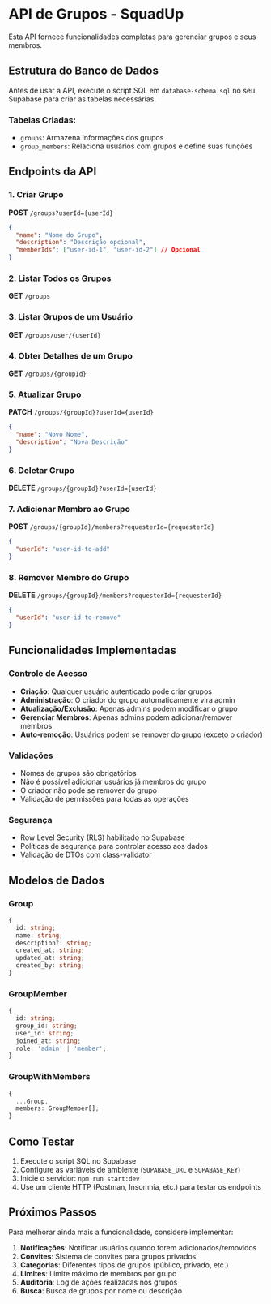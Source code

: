 # API de Grupos - SquadUp

Esta API fornece funcionalidades completas para gerenciar grupos e seus membros.

## Estrutura do Banco de Dados

Antes de usar a API, execute o script SQL em `database-schema.sql` no seu Supabase para criar as tabelas necessárias.

### Tabelas Criadas:
- `groups`: Armazena informações dos grupos
- `group_members`: Relaciona usuários com grupos e define suas funções

## Endpoints da API

### 1. Criar Grupo
**POST** `/groups?userId={userId}`

```json
{
  "name": "Nome do Grupo",
  "description": "Descrição opcional",
  "memberIds": ["user-id-1", "user-id-2"] // Opcional
}
```

### 2. Listar Todos os Grupos
**GET** `/groups`

### 3. Listar Grupos de um Usuário
**GET** `/groups/user/{userId}`

### 4. Obter Detalhes de um Grupo
**GET** `/groups/{groupId}`

### 5. Atualizar Grupo
**PATCH** `/groups/{groupId}?userId={userId}`

```json
{
  "name": "Novo Nome",
  "description": "Nova Descrição"
}
```

### 6. Deletar Grupo
**DELETE** `/groups/{groupId}?userId={userId}`

### 7. Adicionar Membro ao Grupo
**POST** `/groups/{groupId}/members?requesterId={requesterId}`

```json
{
  "userId": "user-id-to-add"
}
```

### 8. Remover Membro do Grupo
**DELETE** `/groups/{groupId}/members?requesterId={requesterId}`

```json
{
  "userId": "user-id-to-remove"
}
```

## Funcionalidades Implementadas

### Controle de Acesso
- **Criação**: Qualquer usuário autenticado pode criar grupos
- **Administração**: O criador do grupo automaticamente vira admin
- **Atualização/Exclusão**: Apenas admins podem modificar o grupo
- **Gerenciar Membros**: Apenas admins podem adicionar/remover membros
- **Auto-remoção**: Usuários podem se remover do grupo (exceto o criador)

### Validações
- Nomes de grupos são obrigatórios
- Não é possível adicionar usuários já membros do grupo
- O criador não pode se remover do grupo
- Validação de permissões para todas as operações

### Segurança
- Row Level Security (RLS) habilitado no Supabase
- Políticas de segurança para controlar acesso aos dados
- Validação de DTOs com class-validator

## Modelos de Dados

### Group
```typescript
{
  id: string;
  name: string;
  description?: string;
  created_at: string;
  updated_at: string;
  created_by: string;
}
```

### GroupMember
```typescript
{
  id: string;
  group_id: string;
  user_id: string;
  joined_at: string;
  role: 'admin' | 'member';
}
```

### GroupWithMembers
```typescript
{
  ...Group,
  members: GroupMember[];
}
```

## Como Testar

1. Execute o script SQL no Supabase
2. Configure as variáveis de ambiente (`SUPABASE_URL` e `SUPABASE_KEY`)
3. Inicie o servidor: `npm run start:dev`
4. Use um cliente HTTP (Postman, Insomnia, etc.) para testar os endpoints

## Próximos Passos

Para melhorar ainda mais a funcionalidade, considere implementar:

1. **Notificações**: Notificar usuários quando forem adicionados/removidos
2. **Convites**: Sistema de convites para grupos privados
3. **Categorias**: Diferentes tipos de grupos (público, privado, etc.)
4. **Limites**: Limite máximo de membros por grupo
5. **Auditoria**: Log de ações realizadas nos grupos
6. **Busca**: Busca de grupos por nome ou descrição